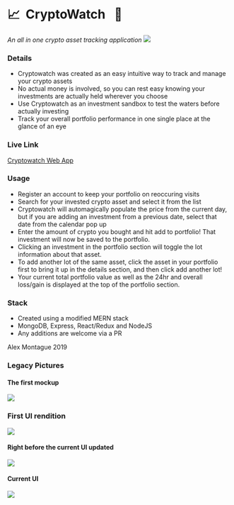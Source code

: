 # 📈&nbsp; CryptoWatch &nbsp; 💸
_An all in one crypto asset tracking application_
![](https://i.imgur.com/uZDoDwT.png)

### Details
- Cryptowatch was created as an easy intuitive way to track and manage your crypto assets
- No actual money is involved, so you can rest easy knowing your investments are actually held wherever you choose
- Use Cryptowatch as an investment sandbox to test the waters before actually investing
- Track your overall portfolio performance in one single place at the glance of an eye

### Live Link
[Cryptowatch Web App](https://cryptowatch-d0d48.firebaseapp.com/)

### Usage
- Register an account to keep your portfolio on reoccuring visits
- Search for your invested crypto asset and select it from the list
- Cryptowatch will automagically populate the price from the current day, but if you are adding an investment from a previous date, select that date from the calendar pop up
- Enter the amount of crypto you bought and hit add to portfolio! That investment will now be saved to the portfolio.
- Clicking an investment in the portfolio section will toggle the lot information about that asset.
- To add another lot of the same asset, click the asset in your portfolio first to bring it up in the details section, and then click add another lot!
- Your current total portfolio value as well as the 24hr and overall loss/gain is displayed at the top of the portfolio section.

### Stack
- Created using a modified MERN stack
- MongoDB, Express, React/Redux and NodeJS
- Any additions are welcome via a PR

Alex Montague 2019

### Legacy Pictures

#### The first mockup
![](https://i.imgur.com/tjU9WL3.png)

### First UI rendition 
![](https://i.imgur.com/3RwZNlK.gif)

#### Right before the current UI updated
![](https://i.imgur.com/1OIO4up.png)

#### Current UI
![](https://i.imgur.com/uZDoDwT.png)
